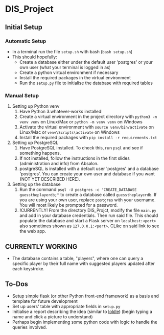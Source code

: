 # DIS_Project

## Initial Setup
### Automatic Setup
- In a terminal run the file `setup.sh` with bash (`bash setup.sh`)
- This should hopefully:
    - Create a database either under the default user 'postgres' or your own user (what your terminal is logged in as)
    - Create a python virtual environment if necessary
    - Install the required packages in the virtual environment
    - Run the `setup.py` file to initialise the database with required tables

### Manual Setup
1. Setting up Python venv
    1. Have Python 3.whatever-works installed
    2. Create a virtual environment in the project directory with `python3 -m venv venv` on Linux/Max or `python -m venv venv` on Windows
    3. Activate the virtual environment with `source venv/bin/activate` on Linux/Mac or `venv\Scripts\activate` on Windows
    4. Install the required packages with `pip install -r requirements.txt`
2. Setting up PostgreSQL
    1. Have PostgreSQL installed. To check this, run `psql` and see if something happens. 
    2. If not installed, follow the instructions in the first slides (administration and info) from Absalon.
    3. postgreSQL is installed with a default user 'postgres' and a database 'postgres'. You can create your own user and database if you want (NOT YET DESCRIBED HERE).
3. Setting up the database
    1. Run the command `psql -U postgres -c "CREATE_DATABASE guesstheplayerdb;"` to create a database called `guesstheplayerdb`. If you are using your own user, replace `postgres` with your username. You will most likely be prompted for a password.
    2. !CURRENTLY! From the directory DIS_Projct, modify the file `main.py` and add in your database credentials. Then run said file. This should populate the database and start a Flask server on `localhost:<port>` also sometimes shown as `127.0.0.1:<port>`. CLikc on said link to see the web app.

## CURRENTLY WORKING
- The database contains a table, "players", where one can query a specific player by their full name with suggested players updated after each keystroke. 

## To-Dos
- Setup simple flask (or other Python front-end framework) as a basis and template for future development
- Set up users' table with appropriate fields in `setup.py`
- Initialise a report describing the idea (similar to [loldle](https://loldle.net/classic)) (begin typing a name and click a picture to understand)
- Perhaps begin implementing some python code with logic to handle the queries involved. 